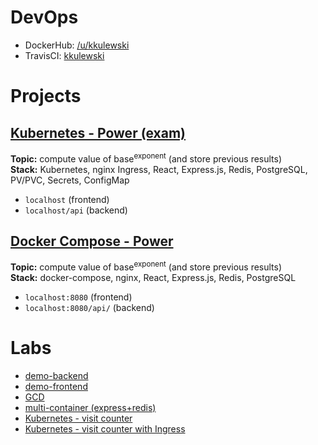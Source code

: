 # DevOps
- DockerHub: [/u/kkulewski](https://hub.docker.com/u/kkulewski)  
- TravisCI: [kkulewski](https://travis-ci.com/github/kkulewski)
# Projects
## [Kubernetes - Power (exam)](project/)
**Topic:** compute value of base<sup>exponent</sup> (and store previous results)  
**Stack:** Kubernetes, nginx Ingress, React, Express.js, Redis, PostgreSQL, PV/PVC, Secrets, ConfigMap
* `localhost` (frontend)
* `localhost/api` (backend)
## [Docker Compose - Power](lab-06/)
**Topic:** compute value of base<sup>exponent</sup> (and store previous results)  
**Stack:** docker-compose, nginx, React, Express.js, Redis, PostgreSQL
* `localhost:8080` (frontend)
* `localhost:8080/api/` (backend)
# Labs
* [demo-backend](lab-01-05/backend/)
* [demo-frontend](lab-01-05/frontend/)
* [GCD](lab-01-05/nwd/)
* [multi-container (express+redis)](lab-01-05/multicontapp/)
* [Kubernetes - visit counter](lab-09/)
* [Kubernetes - visit counter with Ingress](lab-10/)
